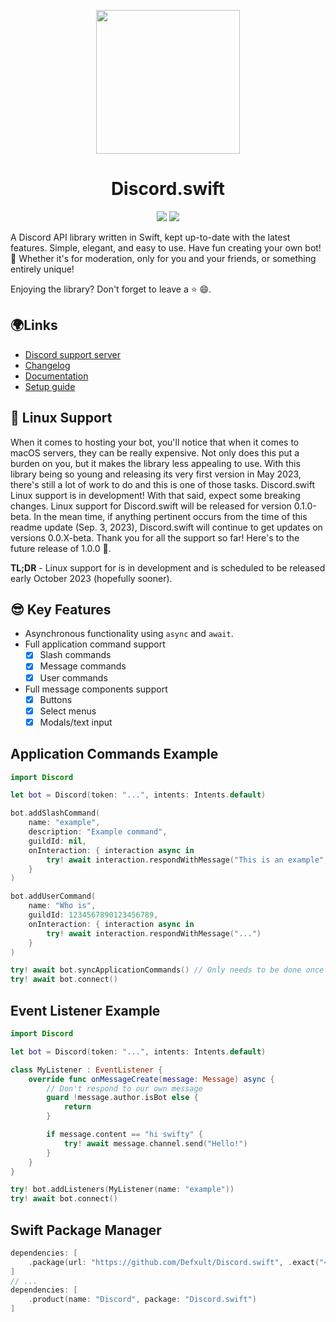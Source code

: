 <p align="center">
    <img src="https://cdn.discordapp.com/attachments/655186216060321816/1121466989190324296/icon_3.png" width="230" height="230">
    <h1 align="center">Discord.swift</h1>
</p>

<p align="center">
    <img src="https://img.shields.io/static/v1?label=version&style=for-the-badge&message=0.0.14-beta&color=ff992b">
    <a href="https://discord-swift.gitbook.io/discord.swift/"><img src="https://img.shields.io/static/v1?label=guide&style=for-the-badge&message=gitbook&color=5865f2"></a>
</p>


A Discord API library written in Swift, kept up-to-date with the latest features. Simple, elegant, and easy to use. Have fun creating your own bot! 🤖 Whether it's for moderation, only for you and your friends, or something entirely unique!

Enjoying the library? Don't forget to leave a ⭐️ 😄. 

## 🌍Links
- [Discord support server](https://discord.gg/TYDZeruQ7N)
- [Changelog](https://discord-swift.gitbook.io/discord.swift/resources/changelog)
- [Documentation](https://discord-swift.gitbook.io/discord.swift/resources/documentation)
- [Setup guide](https://discord-swift.gitbook.io/discord.swift/overview/getting-started)

## 👀 Linux Support
When it comes to hosting your bot, you'll notice that when it comes to macOS servers, they can be really expensive. Not only does this put a burden on you, but it makes the library less appealing to use. With this library being so young and releasing its very first version in May 2023, there's still a lot of work to do and this is one of those tasks. Discord.swift Linux support is in development! With that said, expect some breaking changes. Linux support for Discord.swift will be released for version 0.1.0-beta. In the mean time, if anything pertinent occurs from the time of this readme update (Sep. 3, 2023), Discord.swift will continue to get updates on versions 0.0.X-beta. Thank you for all the support so far! Here's to the future release of 1.0.0 🍻.

**TL;DR** - Linux support for is in development and is scheduled to be released early October 2023 (hopefully sooner).

## 😎 Key Features
- Asynchronous functionality using `async` and `await`.
- Full application command support
    - [x] Slash commands
    - [x] Message commands
    - [x] User commands
- Full message components support
    - [x] Buttons
    - [x] Select menus
    - [x] Modals/text input

## Application Commands Example
```swift
import Discord

let bot = Discord(token: "...", intents: Intents.default)

bot.addSlashCommand(
    name: "example",
    description: "Example command",
    guildId: nil,
    onInteraction: { interaction async in
        try! await interaction.respondWithMessage("This is an example", ephemeral: true)
    }
)

bot.addUserCommand(
    name: "Who is",
    guildId: 1234567890123456789,
    onInteraction: { interaction async in
        try! await interaction.respondWithMessage("...")
    }
)

try! await bot.syncApplicationCommands() // Only needs to be done once
try! await bot.connect()
```

## Event Listener Example
```swift
import Discord

let bot = Discord(token: "...", intents: Intents.default)

class MyListener : EventListener {
    override func onMessageCreate(message: Message) async {
        // Don't respond to our own message
        guard !message.author.isBot else {
            return
        }

        if message.content == "hi swifty" {
            try! await message.channel.send("Hello!")
        }
    }
}

try! bot.addListeners(MyListener(name: "example"))
try! await bot.connect()
```
## Swift Package Manager
```swift
dependencies: [
    .package(url: "https://github.com/Defxult/Discord.swift", .exact("<version here>"))
]
// ...
dependencies: [
    .product(name: "Discord", package: "Discord.swift")
]
```
